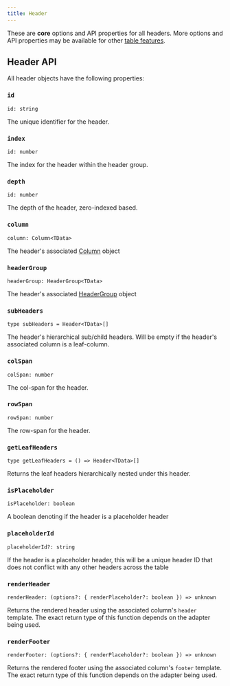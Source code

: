 ```yaml
---
title: Header
---
```


These are **core** options and API properties for all headers. More options and API properties may be available for other [table features](../guide/09-features.md).

## Header API

All header objects have the following properties:

### `id`

```tsx
id: string
```

The unique identifier for the header.

### `index`

```tsx
id: number
```

The index for the header within the header group.

### `depth`

```tsx
id: number
```

The depth of the header, zero-indexed based.

### `column`

```tsx
column: Column<TData>
```

The header's associated [Column](./Column.md) object

### `headerGroup`

```tsx
headerGroup: HeaderGroup<TData>
```

The header's associated [HeaderGroup](./HeaderGroup.md) object

### `subHeaders`

```tsx
type subHeaders = Header<TData>[]
```

The header's hierarchical sub/child headers. Will be empty if the header's associated column is a leaf-column.

### `colSpan`

```tsx
colSpan: number
```

The col-span for the header.

### `rowSpan`

```tsx
rowSpan: number
```

The row-span for the header.

### `getLeafHeaders`

```tsx
type getLeafHeaders = () => Header<TData>[]
```

Returns the leaf headers hierarchically nested under this header.

### `isPlaceholder`

```tsx
isPlaceholder: boolean
```

A boolean denoting if the header is a placeholder header

### `placeholderId`

```tsx
placeholderId?: string
```

If the header is a placeholder header, this will be a unique header ID that does not conflict with any other headers across the table

### `renderHeader`

```tsx
renderHeader: (options?: { renderPlaceholder?: boolean }) => unknown
```

Returns the rendered header using the associated column's `header` template. The exact return type of this function depends on the adapter being used.

### `renderFooter`

```tsx
renderFooter: (options?: { renderPlaceholder?: boolean }) => unknown
```

Returns the rendered footer using the associated column's `footer` template. The exact return type of this function depends on the adapter being used.
